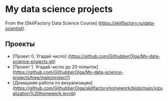 # My data science projects

From the [SkillFactory Data Science Course] (https://skillfactory.ru/data-scientist).

## Проекты

* [Проект 0. Угадай число] (https://github.com/GithubberOlga/My-data-science-projects.git)
* [Проект 1. Угадай число до 20 попыток] (https://github.com/GithubberOlga/My-data-science-projects/tree/main/project1)
* [Домашняя работа по визуализации] (https://github.com/GithubberOlga/skillfactoryhomework/blob/main/vizualization%20homework.ipynb)
